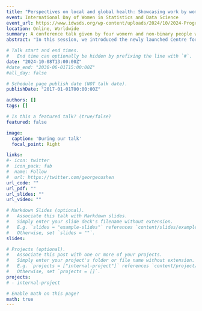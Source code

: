 ```yaml
---
title: "Perspectives on local and global health: Showcasing work by women and non-binary people at the London School of Hygiene & Tropical Medicine’s new Data Science and Statistics Centre"
event: International Day of Women in Statistics and Data Science
event_url: https://www.idwsds.org/wp-content/uploads/2024/10/2024-Program-Book.pdf
location: Online, Worldwide
summary: A conference talk given by four womern and non-binary people working in data science
abstract: "In this session, we introduced the newly launched Centre for Data and Statistical Science for Health (DASH Centre) which aims to bring together data science expertise from across the London School of Hygiene & Tropical Medicine’s four sites to generate new opportunities for research, training and impact. We shone a spotlight on the research of four individuals who work with observational health datasets both locally and globally with applications that span infectious and genetic diseases, maternal health, and artificial intelligence. We closed the session with some reflections on inclusion and gender in our academic environment."

# Talk start and end times.
#   End time can optionally be hidden by prefixing the line with `#`.
date: "2024-10-08T13:00:00Z"
#date_end: "2030-06-01T15:00:00Z"
#all_day: false

# Schedule page publish date (NOT talk date).
publishDate: "2017-01-01T00:00:00Z"

authors: []
tags: []

# Is this a featured talk? (true/false)
featured: false

image:
  caption: 'During our talk'
  focal_point: Right

links:
#- icon: twitter
#  icon_pack: fab
#  name: Follow
#  url: https://twitter.com/georgecushen
url_code: ""
url_pdf: ""
url_slides: ""
url_video: ""

# Markdown Slides (optional).
#   Associate this talk with Markdown slides.
#   Simply enter your slide deck's filename without extension.
#   E.g. `slides = "example-slides"` references `content/slides/example-slides.md`.
#   Otherwise, set `slides = ""`.
slides: 

# Projects (optional).
#   Associate this post with one or more of your projects.
#   Simply enter your project's folder or file name without extension.
#   E.g. `projects = ["internal-project"]` references `content/project/deep-learning/index.md`.
#   Otherwise, set `projects = []`.
projects:
# - internal-project

# Enable math on this page?
math: true
---
```


